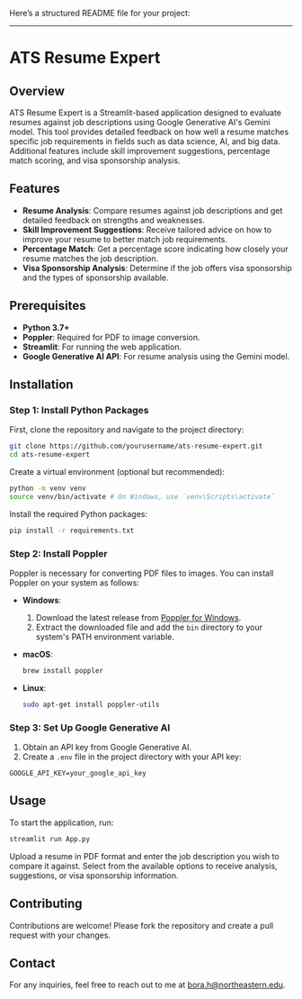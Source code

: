 Here’s a structured README file for your project:

---

# ATS Resume Expert

## Overview

ATS Resume Expert is a Streamlit-based application designed to evaluate resumes against job descriptions using Google Generative AI's Gemini model. This tool provides detailed feedback on how well a resume matches specific job requirements in fields such as data science, AI, and big data. Additional features include skill improvement suggestions, percentage match scoring, and visa sponsorship analysis.

## Features

- **Resume Analysis**: Compare resumes against job descriptions and get detailed feedback on strengths and weaknesses.
- **Skill Improvement Suggestions**: Receive tailored advice on how to improve your resume to better match job requirements.
- **Percentage Match**: Get a percentage score indicating how closely your resume matches the job description.
- **Visa Sponsorship Analysis**: Determine if the job offers visa sponsorship and the types of sponsorship available.

## Prerequisites

- **Python 3.7+**
- **Poppler**: Required for PDF to image conversion.
- **Streamlit**: For running the web application.
- **Google Generative AI API**: For resume analysis using the Gemini model.

## Installation

### Step 1: Install Python Packages

First, clone the repository and navigate to the project directory:

```bash
git clone https://github.com/yourusername/ats-resume-expert.git
cd ats-resume-expert
```

Create a virtual environment (optional but recommended):

```bash
python -m venv venv
source venv/bin/activate # On Windows, use `venv\Scripts\activate`
```

Install the required Python packages:

```bash
pip install -r requirements.txt
```

### Step 2: Install Poppler

Poppler is necessary for converting PDF files to images. You can install Poppler on your system as follows:

- **Windows**:
  1. Download the latest release from [Poppler for Windows](https://github.com/oschwartz10612/poppler-windows/releases/).
  2. Extract the downloaded file and add the `bin` directory to your system's PATH environment variable.

- **macOS**:
  ```bash
  brew install poppler
  ```

- **Linux**:
  ```bash
  sudo apt-get install poppler-utils
  ```

### Step 3: Set Up Google Generative AI

1. Obtain an API key from Google Generative AI.
2. Create a `.env` file in the project directory with your API key:

```plaintext
GOOGLE_API_KEY=your_google_api_key
```

## Usage

To start the application, run:

```bash
streamlit run App.py
```

Upload a resume in PDF format and enter the job description you wish to compare it against. Select from the available options to receive analysis, suggestions, or visa sponsorship information.

## Contributing

Contributions are welcome! Please fork the repository and create a pull request with your changes.


## Contact

For any inquiries, feel free to reach out to me at [bora.h@northeastern.edu](mailto:bora.h@northeastern.edu).

